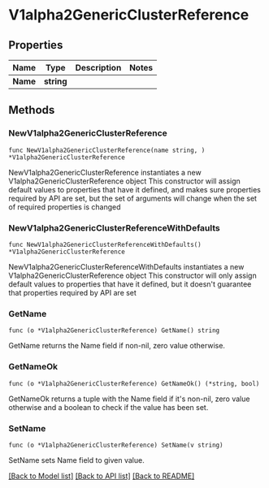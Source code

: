 # V1alpha2GenericClusterReference

## Properties

Name | Type | Description | Notes
------------ | ------------- | ------------- | -------------
**Name** | **string** |  | 

## Methods

### NewV1alpha2GenericClusterReference

`func NewV1alpha2GenericClusterReference(name string, ) *V1alpha2GenericClusterReference`

NewV1alpha2GenericClusterReference instantiates a new V1alpha2GenericClusterReference object
This constructor will assign default values to properties that have it defined,
and makes sure properties required by API are set, but the set of arguments
will change when the set of required properties is changed

### NewV1alpha2GenericClusterReferenceWithDefaults

`func NewV1alpha2GenericClusterReferenceWithDefaults() *V1alpha2GenericClusterReference`

NewV1alpha2GenericClusterReferenceWithDefaults instantiates a new V1alpha2GenericClusterReference object
This constructor will only assign default values to properties that have it defined,
but it doesn't guarantee that properties required by API are set

### GetName

`func (o *V1alpha2GenericClusterReference) GetName() string`

GetName returns the Name field if non-nil, zero value otherwise.

### GetNameOk

`func (o *V1alpha2GenericClusterReference) GetNameOk() (*string, bool)`

GetNameOk returns a tuple with the Name field if it's non-nil, zero value otherwise
and a boolean to check if the value has been set.

### SetName

`func (o *V1alpha2GenericClusterReference) SetName(v string)`

SetName sets Name field to given value.



[[Back to Model list]](../README.md#documentation-for-models) [[Back to API list]](../README.md#documentation-for-api-endpoints) [[Back to README]](../README.md)


